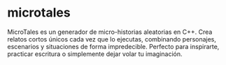 # microtales
MicroTales es un generador de micro-historias aleatorias en C++. Crea relatos cortos únicos cada vez que lo ejecutas, combinando personajes, escenarios y situaciones de forma impredecible. Perfecto para inspirarte, practicar escritura o simplemente dejar volar tu imaginación.
